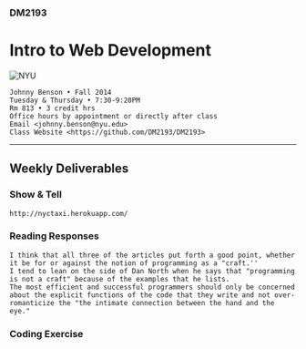 ### DM2193

# Intro to Web Development

![NYU](http://j-hnnybens-n.com/capture/imami.png)

    Johnny Benson • Fall 2014
    Tuesday & Thursday • 7:30-9:20PM
    Rm 813 • 3 credit hrs
    Office hours by appointment or directly after class
    Email <johnny.benson@nyu.edu>
    Class Website <https://github.com/DM2193/DM2193>

---

## Weekly Deliverables

### Show & Tell
	http://nyctaxi.herokuapp.com/
### Reading Responses
	I think that all three of the articles put forth a good point, whether it be for or against the notion of programming as a "craft.''
	I tend to lean on the side of Dan North when he says that "programming is not a craft" because of the examples that he lists.
	The most efficient and successful programmers should only be concerned about the explicit functions of the code that they write and not over-romanticize the "the intimate connection between the hand and the eye."

### Coding Exercise

